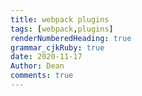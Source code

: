 ```yaml
---
title: webpack plugins
tags: [webpack,plugins]
renderNumberedHeading: true
grammar_cjkRuby: true
date: 2020-11-17
Author: Dean
comments: true
---
```


